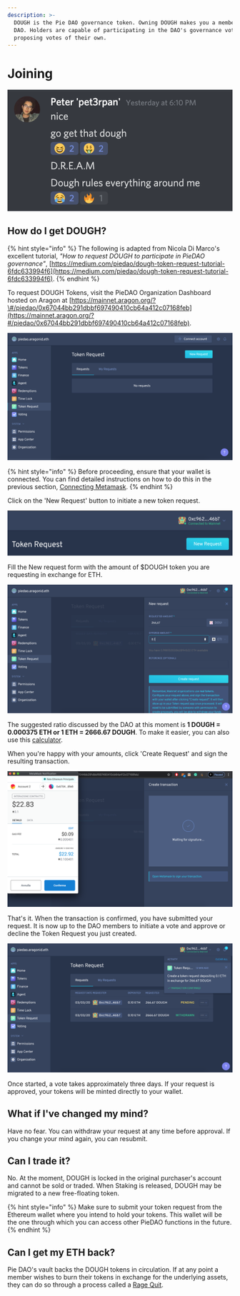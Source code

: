 ```yaml
---
description: >-
  DOUGH is the Pie DAO governance token. Owning DOUGH makes you a member of Pie
  DAO. Holders are capable of participating in the DAO's governance votes and
  proposing votes of their own.
---
```


# Joining

![](../.gitbook/assets/screenshot-2020-02-27-at-21.24.16.png)

## How do I get DOUGH?

{% hint style="info" %}
The following is adapted from Nicola Di Marco's excellent tutorial, _"How to request DOUGH to participate in PieDAO governance"_, [https://medium.com/piedao/dough-token-request-tutorial-6fdc633994f6](https://medium.com/piedao/dough-token-request-tutorial-6fdc633994f6).
{% endhint %}

To request DOUGH Tokens, visit the PieDAO Organization Dashboard hosted on Aragon at [https://mainnet.aragon.org/?\#/piedao/0x67044bb291dbbf697490410cb64a412c07168feb](https://mainnet.aragon.org/?#/piedao/0x67044bb291dbbf697490410cb64a412c07168feb).

![](../.gitbook/assets/step-1-token-page.png)

{% hint style="info" %}
Before proceeding, ensure that your wallet is connected. You can find detailed instructions on how to do this in the previous section, [Connecting Metamask](https://docs.piedao.org/pie-dao/connecting-metamask).
{% endhint %}

Click on the 'New Request' button to initiate a new token request.

![](../.gitbook/assets/step-2-new-request.png)

Fill the New request form with the amount of $DOUGH token you are requesting in exchange for ETH.

![](../.gitbook/assets/step3-fill-it.png)

The suggested ratio discussed by the DAO at this moment is **1 DOUGH = 0.000375 ETH or 1 ETH = 2666.67 DOUGH**. To make it easier, you can also use this [calculator](https://github.com/pie-dao/docs/raw/master/.gitbook/assets/PieDAO_tokens_calculator.xlsx).

When you're happy with your amounts, click 'Create Request' and sign the resulting transaction.

![](../.gitbook/assets/step-4-create.png)

That's it. When the transaction is confirmed, you have submitted your request. It is now up to the DAO members to initiate a vote and approve or decline the Token Request you just created. 

![](../.gitbook/assets/step-5-done.png)

Once started, a vote takes approximately three days. If your request is approved, your tokens will be minted directly to your wallet.

## What if I've changed my mind?

Have no fear. You can withdraw your request at any time before approval. If you change your mind again, you can resubmit.

## Can I trade it?

No. At the moment, DOUGH is locked in the original purchaser's account and cannot be sold or traded. When Staking is released, DOUGH may be migrated to a new free-floating token.

{% hint style="info" %}
Make sure to submit your token request from the Ethereum wallet where you intend to hold your tokens. This wallet will be the one through which you can access other PieDAO functions in the future.
{% endhint %}

## Can I get my ETH back?

Pie DAO's vault backs the DOUGH tokens in circulation. If at any point a member wishes to burn their tokens in exchange for the underlying assets, they can do so through a process called a [Rage Quit](https://docs.piedao.org/pie-dao/rage-quitting).

